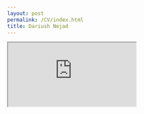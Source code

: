```yaml
---
layout: post
permalink: /CV/index.html
title: Dariush Nejad
---
```

<iframe src="https://drive.google.com/file/d/1NTR75rJ4ybk5zBvNzttkcd-gQYhOlA_4/view?usp=sharing"></iframe>

